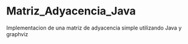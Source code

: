 # Matriz_Adyacencia_Java
Implementacion de una matriz de adyacencia simple utilizando Java y graphviz
